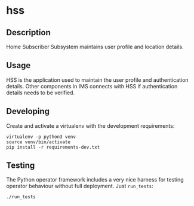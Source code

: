 # hss

## Description

Home Subscriber Subsystem  maintains user profile and location details.

## Usage

HSS is the application used to maintain the user profile and authentication details. Other components in IMS connects with HSS if authentication details needs to be verified.


## Developing

Create and activate a virtualenv with the development requirements:

    virtualenv -p python3 venv
    source venv/bin/activate
    pip install -r requirements-dev.txt

## Testing

The Python operator framework includes a very nice harness for testing
operator behaviour without full deployment. Just `run_tests`:

    ./run_tests
